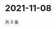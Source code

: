 # 2021-11-08

共 0 条

<!-- BEGIN WEIBO -->
<!-- 最后更新时间 Mon Nov 08 2021 11:14:53 GMT+0800 (China Standard Time) -->

<!-- END WEIBO -->
